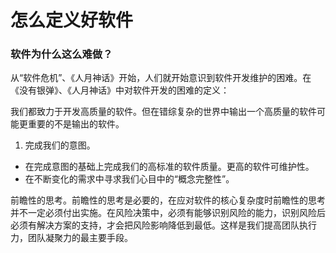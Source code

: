 # 怎么定义好软件

### 软件为什么这么难做？

从“软件危机”、《人月神话》开始，人们就开始意识到软件开发维护的困难。在《没有银弹》、《人月神话》中对软件开发的困难的定义：

我们都致力于开发高质量的软件。但在错综复杂的世界中输出一个高质量的软件可能更重要的不是输出的软件。

1. 完成我们的意图。
- 在完成意图的基础上完成我们的高标准的软件质量。更高的软件可维护性。
- 在不断变化的需求中寻求我们心目中的“概念完整性”。

前瞻性的思考。前瞻性的思考是必要的，在应对软件的核心复杂度时前瞻性的思考并不一定必须付出实施。在风险决策中，必须有能够识别风险的能力，识别风险后必须有解决方案的支持，才会把风险影响降低到最低。这样是我们提高团队执行力，团队凝聚力的最主要手段。

[1]: http://baike.baidu.com/view/8318.htm "计算机软件"